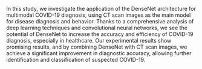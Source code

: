 In this study, we investigate the application of the DenseNet architecture for multimodal COVID-19 diagnosis, using CT scan images as the main model for disease diagnosis 
and behavior. Thanks to a comprehensive analysis of deep learning techniques and convolutional neural networks, we see the potential of DenseNet to increase the accuracy and 
efficiency of COVID-19 diagnosis, especially in healthcare. Our experimental results show promising results, and by combining DenseNet with CT scan images, we achieve a 
significant improvement in diagnostic accuracy, allowing further identification and classification of suspected COVID-19. 
